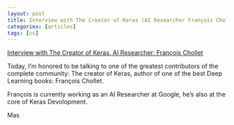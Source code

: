 ```yaml
---
layout: post
title: Interview with The Creator of Keras (AI Researcher François Chollet)
categories: [articles]
tags: [cs]
---
```


[Interview with The Creator of Keras, AI Researcher: François Chollet](https://hackernoon.com/interview-with-the-creator-of-keras-ai-researcher-fran%C3%A7ois-chollet-823cf1099b7c)

Today, I’m honored to be talking to one of the greatest contributors of the complete community: The creator of Keras, author of one of the best Deep Learning books: François Chollet.

François is currently working as an AI Researcher at Google, he’s also at the core of Keras Devolopment.
<!--more-->

Mas